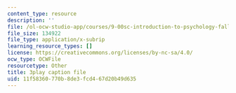 ```yaml
---
content_type: resource
description: ''
file: /ol-ocw-studio-app/courses/9-00sc-introduction-to-psychology-fall-2011/11f58360770b8de3fcd467d20b49d635_Qw4SkvZ03cc.srt
file_size: 134922
file_type: application/x-subrip
learning_resource_types: []
license: https://creativecommons.org/licenses/by-nc-sa/4.0/
ocw_type: OCWFile
resourcetype: Other
title: 3play caption file
uid: 11f58360-770b-8de3-fcd4-67d20b49d635
---
```

